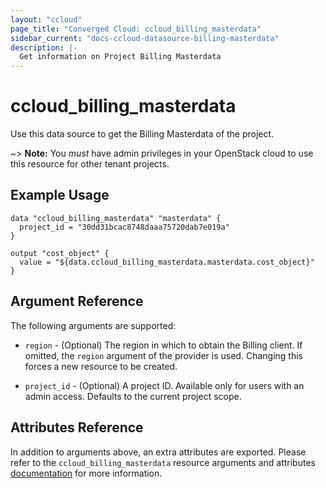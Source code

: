 ```yaml
---
layout: "ccloud"
page_title: "Converged Cloud: ccloud_billing_masterdata"
sidebar_current: "docs-ccloud-datasource-billing-masterdata"
description: |-
  Get information on Project Billing Masterdata
---
```


# ccloud\_billing\_masterdata

Use this data source to get the Billing Masterdata of the project.

~> **Note:** You _must_ have admin privileges in your OpenStack cloud to use
this resource for other tenant projects.

## Example Usage

```hcl
data "ccloud_billing_masterdata" "masterdata" {
  project_id = "30dd31bcac8748daaa75720dab7e019a"
}

output "cost_object" {
  value = "${data.ccloud_billing_masterdata.masterdata.cost_object}"
}
```

## Argument Reference

The following arguments are supported:

* `region` - (Optional) The region in which to obtain the Billing client. If
  omitted, the `region` argument of the provider is used. Changing this forces
  a new resource to be created.

* `project_id` - (Optional) A project ID. Available only for users with an
  admin access. Defaults to the current project scope.

## Attributes Reference

In addition to arguments above, an extra attributes are exported. Please refer
to the `ccloud_billing_masterdata` resource arguments and attributes
[documentation](../r/billing_masterdata.html) for more information.
